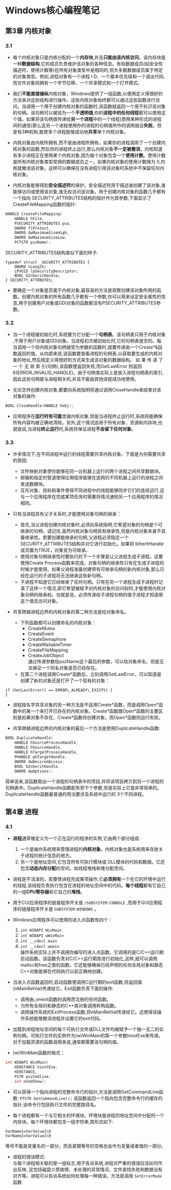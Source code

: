 # Windows核心编程笔记

## 第3章 内核对象

### 3.1
* 每个内核对象只是内核分配的一个**内存块**,并且**只能由该内核访问**。该内存块是一种**数据结构**,它的成员负责维护该对象的各种信息。有些数据成员(如安全性描述符、使用计数等)在所有对象类型中是相同的,但大多数数据成员属于特定的对象类型。例如,进程对象有一个进程 I D、一个基本优先级和一个退出代码,而文件对象则拥有一个字节位移、一个共享模式和一个打开模式。

* 我们**不能直接操纵**内核对象，Windows提供了一组函数,以便用定义得很好的方法来对这些结构进行操作。这些内核对象始终都可以通过这些函数进行访问。当调用一个用于创建内核对象的函数时,该函数就返回一个用于标识该对象的句柄。该句柄可以被视为一个**不透明值**,你的**进程中的任何线程**都可以使用这个值。如果将该句柄值传递给**另一个进程**中的一个线程(使用某种形式的进程间的通信)那么这另一个进程使用你的进程的句柄值所作的调用就会**失败**。但是有3种机制,能使多个进程能够成功地**共享**单个内核对象。

* 内核对象由内核所拥有,而不是由进程所拥有。如果你的进程调用了一个创建内核对象的函数,然后你的进程终止运行,那么内核对象**不一定被撤消**。内核知道有多少进程正在使用某个内核对象,因为每个对象包含一个**使用计数**。使用计数是所有内核对象类型常用的数据成员之一。如果内核对象的使用计数降为 0,内核就撤消该对象。这样可以确保在没有进程引用该对象时系统中不保留任何内核对象。

* 内核对象能够得到**安全描述符**的保护。安全描述符用于描述谁创建了该对象,谁能够访问或使用该对象,谁无权访问该对象。用于创建内核对象的函数几乎都有一个指向 SECURITY_ATTRIBUTES结构的指针作为其参数,下面显示了CreateFileMapping函数的指针:
```cpp
HANDLE CreateFileMapping(
	HANDLE hFile,
	PSECURITY_ATTRIBUTES psa,
	DWORD flProtect,
	DWORD dwMaximumSizeHigh,
	DWORD dwMaximumSizeLow,
	PCTSTR pszName);
```  
SECURITY_ATTRIBUTES结构类似下面的样子:  
```
typedef struct _SECURITY_ATTRIBUTES {
	DWORD nLength;
	LPVOID lpSecurityDescriptor;
	BOOL bInheritHandle;
} SECURITY_ATTRBUTES;
```
* 要确定一个对象是否属于内核对象,最容易的方法是观察创建该对象所用的函数。创建内核对象的所有函数几乎都有一个参数,你可以用来设定安全属性的信息,用于创建用户对象或GDI对象的函数都没有PSECURITY_ATTRIBUTES参数。

### 3.2
* 当一个进程被初始化时,系统要为它分配一个**句柄表**。该句柄表只用于内核对象 ,不用于用户对象或GDI对象。当进程初次被初始化时,它的句柄表是空的。每当调用一个将内核对象句柄接受为参数的函数时,就要传递由一个Create\*&函数返回的值。从内部来说,该函数要查看进程的句柄表,以获取要生成的内核对象的地址,然后按定义得很好的方式来生成该对象的数据结构。
如 果 传 递 了 一 个 无 效 索 引(句柄),该函数便返回失败,而GetLastError 则返回6(ERROR\_INVALID\_HANDLE)。由于句柄值实际上是放入进程句柄表的索引,因此这些句柄是与进程相关的,并且不能由其他进程成功地使用。

* 无论怎样创建内核对象,都要向系统指明将通过调用CloseHandle来结束对该对象的操作:  
```cpp
BOOL CloseHandle(HANDLE hobj);
```

* 应用程序在**运行时有可能**泄漏内核对象,但是当进程终止运行时,系统将能确保所有内容均被正确地清除。另外,这个情况适用于所有对象、资源和内存块,也就是说,当进程**终止运行**时,系统将保证进程**不会留下任何对象**。

### 3.3
* 许多情况下,在不同进程中运行的线程需要共享内核对象。下面是为何需要共享的原因:  
  * 文件映射对象使你能够在同一台机器上运行的两个进程之间共享数据块。
  * 邮箱和指定的管道使得应用程序能够在连网的不同机器上运行的进程之间发送数据块。
  * 互斥对象、信标和事件使得不同进程中的线程能够同步它们的连续运行,这与一个应用程序在完成某项任务时需要将情况通知另一个应用程序的情况相同。
  
* 只有当进程具有父子关系时,才能使用对象句柄的继承：
  * 首先,当父进程创建内核对象时,必须向系统指明,它希望对象的句柄是个可继承的句柄。请记住,虽然内核对象句柄具有继承性,但是内核对象本身不具备继承性。若要创建能继承的句柄,父进程必须指定一个 SECURITY\_ATTRIBUTES结构并对它进行初始化。如果将 bIheritHandle成员置为TRUE，对象变为可继承。
  * 使用对象句柄继承性时要执行的下一个步骤是让父进程生成子进程。这要使用Create Process函数来完成。对象句柄的继承性只有在生成子进程的时候才能使用。如果父进程准备创建带有可继承句柄的新内核对象,那么已经在运行的子进程将无法继承这些新句柄。
  * 子进程不知道它已经继承了任何句柄。只有在另一个进程生成子进程时记录了这样一个情况,即它希望被赋予对内核对象的访问权时,才能使用内核对象句柄的继承权。也就是说，必须传递给子进程句柄的值子进程才知道用这个值去访问对象。
  
* 共享跨越进程边界的内核对象的第二种方法是给对象命名。
  * 下列函数都可以创建命名的内核对象：
    * CreateMutex
    * CreateEvent
    * CreateSemaphore
    * CreateWaitableTimer
    * CreateFileMapping
    * CreateJobObject  
  通过传递参数给pszName这个最后的参数，可以给对象命名，但是无法保证一个同名对象是否已经存在。
  * 在第二个进程调用Create\*函数后，立刻调用GetLastError，可以知道是创建了新的对象还是打开了一个现有的对象：  
```
if (GetLastError() == ERROR\_ALREADY\_EXISTS) {
}
```  
  * 进程按名字共享对象的另一种方法是不适用Create\*函数，而是调用Open\*函数中的某一个来打开已存在的内核对象。Create\*函数跟Open\*函数的主要区别是如果对象不存在，Create\*函数将创建对象，而Open\*函数则运行失败。
  
* 共享跨越进程边界的内核对象的最后一个方法是使用DuplicateHandle函数:  
```cpp
BOOL DuplicateHandle(
	HANDLE hSourceProcessHandle,
	HANDLE hSourceHandle,
	HANDLE hTargetProcessHandle,
	PHANDLE phTargetHandle,
	DWORD dwDesiredAccess,
	BOOL bInheritHandle,
	DWORD dwOptions);
```
简单说来,该函数取出一个进程的句柄表中的项目,并将该项目拷贝到另一个进程的句柄表中。DuplicateHandle函数配有若干个参数,但是实际上它是非常简单的。 DuplicateHandle函数最普通的用法要涉及系统中运行的 3个不同进程。

## 第4章 进程
### 4.1
* **进程**通常被定义为一个正在运行的程序的实例,它由两个部分组成:
  1. 一个是操作系统用来管理进程的**内核对象**。内核对象也是系统用来存放关于进程的统计信息的地方。
  2. 另一个是地址空间,它包含所有可执行模块或 DLL模块的代码和数据。它还包含**动态内存分配**的空间。如线程堆栈和堆分配空间。
  
* 进程是不活泼的。若要使进程完成某项操作,它**必须拥有**一个在它的环境中运行的线程,该线程负责执行包含在进程的地址空间中的代码。**每个线程**都有它自己的一组**CPU寄存器**和它自己的**堆栈**。

* 用于CUI应用程序的链接程序开关是 `/SUBSYSTEM:CONDOLE` ,而用于GUI应用程序的链接程序开关是 `SUBSYSTEM:WINDOWS` 。

* Windows应用程序可以使用的进入点函数有四个：
  1. `int WINAPI WinMain`
  2. `int WINAPI wWinMain`
  3. `int __cdecl main`
  4. `int __cdecl wmain`  
操作系统实际上并不调用你编写的进入点函数。它调用的是C/C++运行期启动函数。该函数负责对C/C++运行期库进行初始化,这样,就可以调用malloc和free之类的函数。它还能够确保已经声明的任何全局对象和静态C++对象能够在代码执行以前正确地创建。

* 当进入点函数返回时,启动函数便调用C运行期的exit函数,将返回值(nMainRetVal)传递给它。Exit函数负责下面的操作:
  * 调用由_onexit函数的调用而注册的任何函数。
  * 为所有全局的和静态的C++类对象调用析构函数。
  * 调用操作系统的ExitProcess函数,将nMainRetVal传递给它。这使得该操作系统能够撤消进程并设置它的exit代码。
  
* 加载到进程地址空间的每个可执行文件或DLL文件均被赋予一个独一无二的实例句柄。可执行文件的实例作为(w)WinMain的第一个参数hinstExe来传递。对于加载资源的函数调用来说,通常都需要该句柄的值。

* (w)WinMain函数的格式：
```cpp
int WINAPI WinMain(
	HINSTANCE hinstExe,
	HINSTANCE,
	PSTR pszCmdline,
	int nCmdShow);
```

* 可以获得一个指向进程的完整命令行的指针,方法是调用GetCommandLine函数: `PTSTR GetCommandLine();` 该函数返回一个指向包含完整命令行的缓存的指针,该命令行包括执行文件的完整路径名。

* 每个进程都有一个与它相关的环境块。环境块是进程的地址空间中分配的一个内存块。每个环境块都包含一组字符串,其形式如下:  
```
VarName1=VarValue1\0
VarName2=VarValue2\0
```
等号不能是变量名的一部分，而且紧跟等号的空格也会作为变量或者值的一部分。

* 进程的错误模式:  
与每个进程相关联的是一组标志,用于告诉系统,进程对严重的错误应该如何作出反映,
这包括磁盘介质故障、未处理的异常情况、文件查找失败和数据没有对齐等。进程可以告诉系统如何处理每一种错误。方法是调用 `SetErrorMode` 函数

